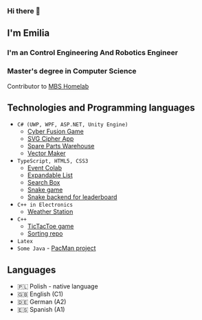 ### Hi there 👋
## I'm Emilia
### I'm an Control Engineering And Robotics Engineer
### Master's degree in Computer Science

Contributor to [MBS Homelab](https://github.com/mbs-homelab)

## Technologies and Programming languages

- `C# (UWP, WPF, ASP.NET, Unity Engine)` 
  - [Cyber Fusion Game](https://play.google.com/store/apps/details?id=com.PixelStorm.CyberPolice2&gl=PL)
  - [SVG Cipher App](https://github.com/Emilysta/E-media)
  - [Spare Parts Warehouse](https://github.com/Emilysta/SparePartsWarehouse)
  - [Vector Maker](https://github.com/Emilysta/VectorMaker)
- `TypeScript, HTML5, CSS3` 
  - [Event Colab](https://github.com/Emilysta/ZIwG)
  - [Expandable List](https://github.com/Emilysta/expandable-list)
  - [Search Box](https://github.com/Emilysta/search-box)
  - [Snake game](https://github.com/Emilysta/snakeGame)
  - [Snake backend for leaderboard](https://github.com/Emilysta/snakeBackend)
- `C++ in Electronics`
  - [Weather Station](https://github.com/Emilysta/WeatherStation)
- `C++` 
  - [TicTacToe game](https://github.com/Emilysta/TicTacToe)
  - [Sorting repo](https://github.com/Emilysta/Sorting)
- `Latex`
- `Some Java` - [PacMan project](https://github.com/Emilysta/PacMan)

## Languages
- :poland: Polish - native language
- :gb: English (C1)
- :de: German (A2)
- :es: Spanish (A1)
